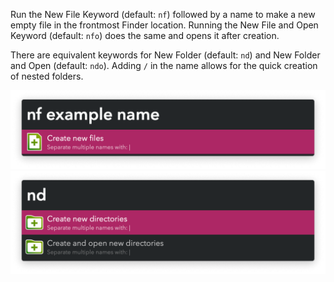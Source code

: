 Run the New File Keyword (default: `nf`) followed by a name to make a new empty file in the frontmost Finder location. Running the New File and Open Keyword (default: `nfo`) does the same and opens it after creation.

There are equivalent keywords for New Folder (default: `nd`) and New Folder and Open (default: `ndo`). Adding `/` in the name allows for the quick creation of nested folders.

![Alfred search for nf](source/images/about/nf.png)
![Alfred search for nd](source/images/about/nd.png)
